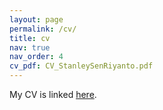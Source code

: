 ```yaml
---
layout: page
permalink: /cv/
title: cv 
nav: true 
nav_order: 4
cv_pdf: CV_StanleySenRiyanto.pdf
---
```

My CV is linked [here](/assets/pdf/CV_StanleySenRiyanto.pdf).
